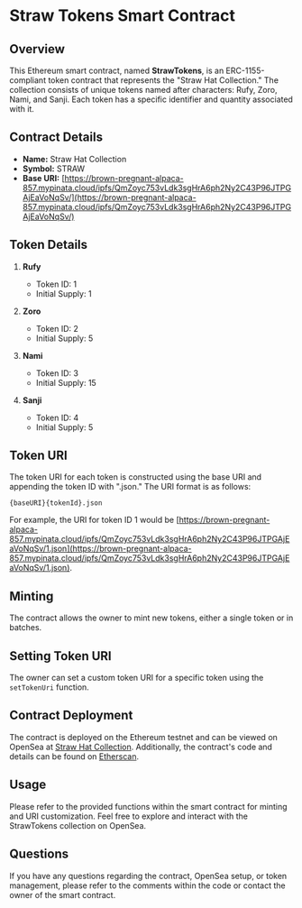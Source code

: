 # Straw Tokens Smart Contract

## Overview

This Ethereum smart contract, named **StrawTokens**, is an ERC-1155-compliant token contract that represents the "Straw Hat Collection." The collection consists of unique tokens named after characters: Rufy, Zoro, Nami, and Sanji. Each token has a specific identifier and quantity associated with it.

## Contract Details

- **Name:** Straw Hat Collection
- **Symbol:** STRAW
- **Base URI:** [https://brown-pregnant-alpaca-857.mypinata.cloud/ipfs/QmZoyc753vLdk3sgHrA6ph2Ny2C43P96JTPGAjEaVoNqSv/](https://brown-pregnant-alpaca-857.mypinata.cloud/ipfs/QmZoyc753vLdk3sgHrA6ph2Ny2C43P96JTPGAjEaVoNqSv/)

## Token Details

1. **Rufy**
   - Token ID: 1
   - Initial Supply: 1

2. **Zoro**
   - Token ID: 2
   - Initial Supply: 5

3. **Nami**
   - Token ID: 3
   - Initial Supply: 15

4. **Sanji**
   - Token ID: 4
   - Initial Supply: 5

## Token URI

The token URI for each token is constructed using the base URI and appending the token ID with ".json." The URI format is as follows:

```plaintext
{baseURI}{tokenId}.json
```

For example, the URI for token ID 1 would be [https://brown-pregnant-alpaca-857.mypinata.cloud/ipfs/QmZoyc753vLdk3sgHrA6ph2Ny2C43P96JTPGAjEaVoNqSv/1.json](https://brown-pregnant-alpaca-857.mypinata.cloud/ipfs/QmZoyc753vLdk3sgHrA6ph2Ny2C43P96JTPGAjEaVoNqSv/1.json).

## Minting

The contract allows the owner to mint new tokens, either a single token or in batches.

## Setting Token URI

The owner can set a custom token URI for a specific token using the `setTokenUri` function.

## Contract Deployment

The contract is deployed on the Ethereum testnet and can be viewed on OpenSea at [Straw Hat Collection](https://testnets.opensea.io/collection/straw-hat-collection). Additionally, the contract's code and details can be found on [Etherscan](https://sepolia.etherscan.io/address/0x29a720e931c72e9b14ebd28faf1f7e80321694dd#code).

## Usage

Please refer to the provided functions within the smart contract for minting and URI customization. Feel free to explore and interact with the StrawTokens collection on OpenSea.

## Questions

If you have any questions regarding the contract, OpenSea setup, or token management, please refer to the comments within the code or contact the owner of the smart contract.